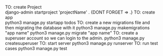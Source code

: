 TO: create Project    
    django-admin startproject 'projectName' . {DONT FORGET => .}
TO: create app    
    python3 manage.py startapp todos
TO: create a new migrations file and then migrating the database with it
    python3 manage.py makemigrations "app name"
    python3 manage.py migrate "app name"
TO: create a superuser account so we can login to the admin.
    python3 manage.py createsuperuser
TO: start server
    python3 manage.py runserver
TO: run test cases
    python3 manage.py test